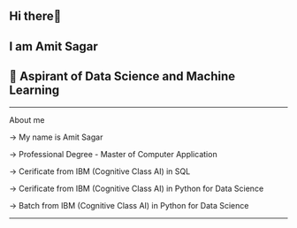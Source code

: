 ## Hi there👋
## I am Amit Sagar
## 🌱 Aspirant of Data Science and Machine Learning

______________________________________________________________________________________________
About me 


-> My name is Amit Sagar      

-> Professional Degree - Master of Computer Application

-> Cerificate from IBM (Cognitive Class AI) in SQL

-> Cerificate from IBM (Cognitive Class AI) in Python for Data Science

-> Batch from IBM (Cognitive Class AI) in Python for Data Science

_______________________________________________________________________________________________________



<!--
**SagarAmit29/SagarAmit29** is a ✨ _special_ ✨ repository because its `README.md` (this file) appears on your GitHub profile.

Here are some ideas to get you started:

- 🔭 I’m currently working on ...
- 🌱 I’m currently learning ...
- 👯 I’m looking to collaborate on ...
- 🤔 I’m looking for help with ...
- 💬 Ask me about ...
- 📫 How to reach me: ...
- 😄 Pronouns: ...
- ⚡ Fun fact: ...
-->
